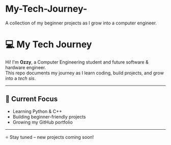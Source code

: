 # My-Tech-Journey-
A collection of my beginner projects as I grow into a computer engineer.
# 💻 My Tech Journey

Hi! I'm **Ozzy**, a Computer Engineering student and future software & hardware engineer.  
This repo documents my journey as I learn coding, build projects, and grow into a *tech sis*.  

---

## 🚀 Current Focus
- Learning Python & C++
- Building beginner-friendly projects
- Growing my GitHub portfolio

---

⭐ Stay tuned – new projects coming soon!
